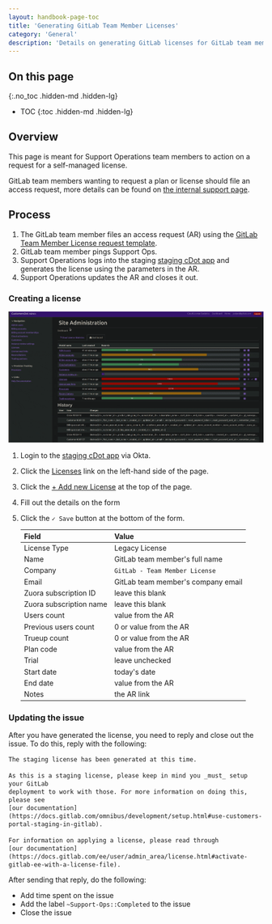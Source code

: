```yaml
---
layout: handbook-page-toc
title: 'Generating GitLab Team Member Licenses'
category: 'General'
description: 'Details on generating GitLab licenses for GitLab team members'
---
```


## On this page
{:.no_toc .hidden-md .hidden-lg}

- TOC
{:toc .hidden-md .hidden-lg}

## Overview

This page is meant for Support Operations team members to action on a request for a self-managed license.

GitLab team members wanting to request a plan or license should file an access request, more details can be found on [the internal support page](../../internal-support/#gitLab-plan-or-license-for-team-members).

## Process

1. The GitLab team member files an access request (AR) using the
   [GitLab Team Member License request template](https://gitlab.com/gitlab-com/team-member-epics/access-requests/-/issues/new?issuable_template=GitLab_Team_Member_License_request).
1. GitLab team member pings Support Ops.
1. Support Operations logs into the staging
   [staging cDot app](https://customers.staging.gitlab.com/admin/license/new_license)
   and generates the license using the parameters in the AR.
1. Support Operations updates the AR and closes it out.

### Creating a license

![Creating a license via staging cDot](../images/generating_license_via_staging.gif "Creating a license via staging cDot")

1. Login to the
   [staging cDot app](https://customers.staging.gitlab.com/admins/sign_in) via
   Okta.
1. Click the [Licenses](https://customers.staging.gitlab.com/admin/license) link
   on the left-hand side of the page.
1. Click the
   [+ Add new License](https://customers.staging.gitlab.com/admin/license/new_license)
   at the top of the page.
1. Fill out the details on the form
1. Click the `✓ Save` button at the bottom of the form.

   | Field                   | Value                              |
   |-------------------------|------------------------------------|
   | License Type            | Legacy License                     |
   | Name                    | GitLab team member's full name     |
   | Company                 | `GitLab - Team Member License`     |
   | Email                   | GitLab team member's company email |
   | Zuora subscription ID   | leave this blank                   |
   | Zuora subscription name | leave this blank                   |
   | Users count             | value from the AR                  |
   | Previous users count    | 0 or value from the AR             |
   | Trueup count            | 0 or value from the AR             |
   | Plan code               | value from the AR                  |
   | Trial                   | leave unchecked                    |
   | Start date              | today's date                       |
   | End date                | value from the AR                  |
   | Notes                   | the AR link                        |

### Updating the issue

After you have generated the license, you need to reply and close out the issue.
To do this, reply with the following:

```
The staging license has been generated at this time.

As this is a staging license, please keep in mind you _must_ setup your GitLab
deployment to work with those. For more information on doing this, please see
[our documentation](https://docs.gitlab.com/omnibus/development/setup.html#use-customers-portal-staging-in-gitlab).

For information on applying a license, please read through
[our documentation](https://docs.gitlab.com/ee/user/admin_area/license.html#activate-gitlab-ee-with-a-license-file).
```
After sending that reply, do the following:

* Add time spent on the issue
* Add the label `~Support-Ops::Completed` to the issue
* Close the issue
